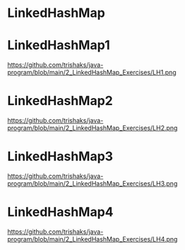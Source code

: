 # LinkedHashMap
# LinkedHashMap1
https://github.com/trishaks/java-program/blob/main/2_LinkedHashMap_Exercises/LH1.png
# LinkedHashMap2
https://github.com/trishaks/java-program/blob/main/2_LinkedHashMap_Exercises/LH2.png
# LinkedHashMap3
https://github.com/trishaks/java-program/blob/main/2_LinkedHashMap_Exercises/LH3.png
# LinkedHashMap4
https://github.com/trishaks/java-program/blob/main/2_LinkedHashMap_Exercises/LH4.png
